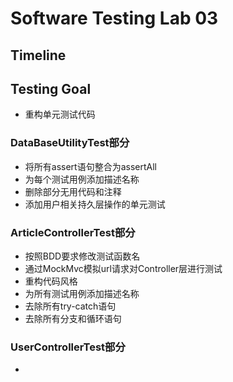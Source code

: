 # Software Testing Lab 03

## Timeline

## Testing Goal 

- 重构单元测试代码

### DataBaseUtilityTest部分

- 将所有assert语句整合为assertAll
- 为每个测试用例添加描述名称
- 删除部分无用代码和注释
- 添加用户相关持久层操作的单元测试

### ArticleControllerTest部分

- 按照BDD要求修改测试函数名
- 通过MockMvc模拟url请求对Controller层进行测试
- 重构代码风格
- 为所有测试用例添加描述名称
- 去除所有try-catch语句
- 去除所有分支和循环语句

### UserControllerTest部分

- 
